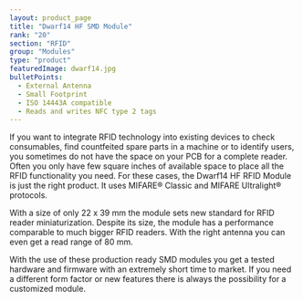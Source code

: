 ```yaml
---
layout: product_page
title: "Dwarf14 HF SMD Module"
rank: "20"
section: "RFID"
group: "Modules"
type: "product"
featuredImage: dwarf14.jpg
bulletPoints:
  - External Antenna
  - Small Footprint
  - ISO 14443A compatible
  - Reads and writes NFC type 2 tags
---
```

If you want to integrate RFID technology into existing devices to check consumables, find countfeited spare parts in a machine or to identify users, you sometimes do not have the space on your PCB for a complete reader. Often you only have few square inches of available space to place all the RFID functionality you need. For these cases, the Dwarf14 HF RFID Module is just the right product. It uses MIFARE® Classic and MIFARE Ultralight® protocols.

With a size of only 22 x 39 mm the module sets new standard for RFID reader miniaturization. Despite its size, the module has a performance comparable to much bigger RFID readers. With the right antenna you can even get a read range of 80 mm.

With the use of these production ready SMD modules you get a tested hardware and firmware with an extremely short time to market. If you need a different form factor or new features there is always the possibility for a customized module.
